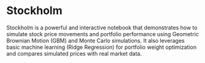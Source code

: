 # Stockholm
Stockholm is a powerful and interactive notebook that demonstrates how to simulate stock price movements and portfolio performance using Geometric Brownian Motion (GBM) and Monte Carlo simulations. It also leverages basic machine learning (Ridge Regression) for portfolio weight optimization and compares simulated prices with real market data.




